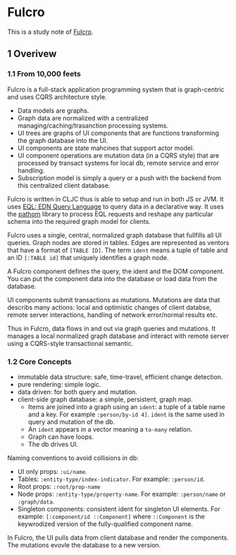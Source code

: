 # Fulcro

This is a study note of [Fulcro](https://book.fulcrologic.com/).

## 1 Overivew

### 1.1 From 10,000 feets

Fulcro is a full-stack application programming system that is graph-centric and uses CQRS architecture style.

- Data models are graphs.
- Graph data are normalized with a centralized managing/caching/trasanction processing systems.
- UI trees are graphs of UI components that are functions transforming the graph database into the UI.
- UI components are state mahcines that support actor model.
- UI component operations are mutation data (in a CQRS style) that are processed by transact systems for local db, remote service and error handling.
- Subscription model is simply a query or a push with the backend from this centralized client database.

Fulcro is written in CLJC thus is able to setup and run in both JS or JVM. It uses [EQL: EDN Query Language](https://edn-query-language.org/) to query data in a declarative way. It uses the [pathom](https://github.com/wilkerlucio/pathom) library to process EQL requests and reshape any particular schema into the required graph model for clients.

Fulcro uses a single, central, normalized graph database that fullfills all UI queries. Graph nodes are stored in tables. Edges are represented as ventors that have a format of `[TABLE ID]`. The term `ident` means a tuple of table and an ID `[:TABLE id]` that uniquely identifies a graph node.

A Fulcro component defines the query, the ident and the DOM component. You can put the component data into the database or load data from the database.

UI components submit transactions as mutations. Mutations are data that describs many actions: local and optimistic changes of client databse, remote server interactions, handling of network error/normal results etc.

Thus in Fulcro, data flows in and out via graph queries and mutations. It manages a local normalized graph database and interact with remote server using a CQRS-style transactional semantic.

### 1.2 Core Concepts

- immutable data structure: safe, time-travel, efficient change detection.
- pure rendering: simple logic.
- data driven: for both query and mutation.
- client-side graph database: a simple, persistent, graph map.
  - Items are joined into a graph using an `ident`: a tuple of a table name and a key. For example `:person/by-id 4]`. `ident` is the same used in query and mutation of the db.
  - An `ident` appears in a vector meaning a `to-many` relation.
  - Graph can have loops.
  - The db drives UI.

Naming conventions to avoid collisions in db:

- UI only props: `:ui/name`.
- Tables: `:entity-type/index-indicator`. For example: `:person/id`.
- Root props: `:root/prop-name`
- Node props: `:entity-type/property-name`. For example: `:person/name` or `:graph/data`.
- Singleton components: consistent ident for singleton UI elements. For example: `[:component/id ::Component]` where `::Component` is the keywrodized version of the fully-qualified component name.

In Fulcro, the UI pulls data from client database and render the components. The mutations evovle the database to a new version.
